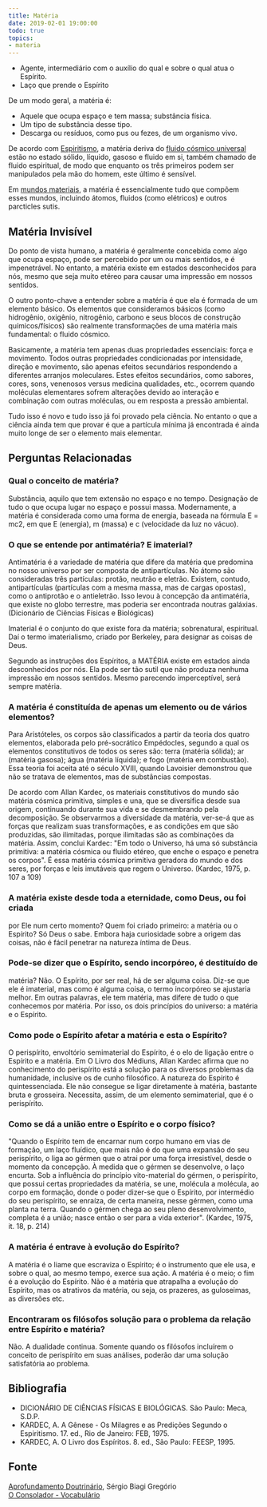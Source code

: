```yaml
---
title: Matéria
date: 2019-02-01 19:00:00
todo: true
topics:
- materia
---
```


* Agente, intermediário com o auxílio do qual e sobre o qual atua o Espírito.
* Laço que prende o Espírito

De um modo geral, a matéria é:
* Aquele que ocupa espaço e tem massa; substância física.
* Um tipo de substância desse tipo.
* Descarga ou resíduos, como pus ou fezes, de um organismo vivo.

De acordo com [Espiritismo](/espiritismo), a matéria deriva do [fluido cósmico
universal](/sobre/fluido-cosmico-universal) estão no estado sólido, líquido,
gasoso e fluido em si, também chamado de fluido espiritual, de modo que enquanto
os três primeiros podem ser manipulados pela mão do homem, este último é
sensível. 

Em [mundos materiais](/sobre/mundo-material), a matéria é essencialmente tudo
que compõem esses mundos, incluindo átomos, fluidos (como elétricos) e outros
parcticles sutis.

## Matéria Invisível
Do ponto de vista humano, a matéria é geralmente concebida como algo que ocupa
espaço, pode ser percebido por um ou mais sentidos, e é impenetrável.  No
entanto, a matéria existe em estados desconhecidos para nós, mesmo que seja
muito etéreo para causar uma impressão em nossos sentidos.

O outro ponto-chave a entender sobre a matéria é que ela é formada de um
elemento básico.  Os elementos que consideramos básicos (como hidrogênio,
oxigênio, nitrogênio, carbono e seus blocos de construção químicos/físicos) são
realmente transformações de uma matéria mais fundamental: o fluido cósmico. 

Basicamente, a matéria tem apenas duas propriedades essenciais: força e movimento. Todos
outras propriedades condicionadas por intensidade, direção e movimento, são apenas
efeitos secundários respondendo a diferentes arranjos moleculares.  Estes
efeitos secundários, como sabores, cores, sons, venenosos versus medicina
qualidades, etc., ocorrem quando moléculas elementares sofrem alterações devido ao
interação e combinação com outras moléculas, ou em resposta a
pressão ambiental.

Tudo isso é novo e tudo isso já foi provado pela ciência. No entanto
o que a ciência ainda tem que provar é que a partícula mínima já encontrada é
ainda muito longe de ser o elemento mais elementar.

## Perguntas Relacionadas

### Qual o conceito de matéria?
Substância, aquilo que tem extensão no espaço e no tempo. Designação de
tudo o que ocupa lugar no espaço e possui massa. Modernamente, a matéria
é considerada como uma forma de energia, baseada na fórmula E = mc2, em
que E (energia), m (massa) e c (velocidade da luz no vácuo).

### O que se entende por antimatéria? E imaterial?
Antimatéria é a variedade de matéria que difere da matéria que predomina
no nosso universo por ser composta de antipartículas. No átomo são
consideradas três partículas: protão, neutrão e eletrão. Existem,
contudo, antipartículas (partículas com a mesma massa, mas de cargas
opostas), como o antiprotão e o antieletrão. Isso levou à concepção da
antimatéria, que existe no globo terrestre, mas poderia ser encontrada
noutras galáxias. (Dicionário de Ciências Físicas e Biológicas)

Imaterial é o conjunto do que existe fora da matéria; sobrenatural,
espiritual. Daí o termo imaterialismo, criado por Berkeley, para
designar as coisas de Deus.

Segundo as instruções dos Espíritos, a MATÉRIA existe em estados ainda
desconhecidos por nós. Ela pode ser tão sutil que não produza nenhuma
impressão em nossos sentidos. Mesmo parecendo imperceptível, será sempre
matéria.

### A matéria é constituída de apenas um elemento ou de vários elementos?
Para Aristóteles, os corpos são classificados a partir da teoria dos
quatro elementos, elaborada pelo pré-socrático Empédocles, segundo a
qual os elementos constitutivos de todos os seres são: terra (matéria
sólida); ar (matéria gasosa); água (matéria líquida); e fogo
(matéria em combustão). Essa teoria foi aceita até o século XVIII,
quando Lavoisier demonstrou que não se tratava de elementos, mas de
substâncias compostas.

De acordo com Allan Kardec, os materiais constitutivos do mundo são
matéria cósmica primitiva, simples e una, que se diversifica desde sua
origem, continuando durante sua vida e se desmembrando pela
decomposição. Se observarmos a diversidade da matéria, ver-se-á que as
forças que realizam suas transformações, e as condições em que são
produzidas, são ilimitadas, porque ilimitadas são as combinações da
matéria. Assim, conclui Kardec: "Em todo o Universo, há uma só
substância primitiva: a matéria cósmica ou fluido etéreo, que enche o
espaço e penetra os corpos". É essa matéria cósmica primitiva geradora
do mundo e dos seres, por forças e leis imutáveis que regem o Universo.
(Kardec, 1975, p. 107 a 109)

### A matéria existe desde toda a eternidade, como Deus, ou foi criada
por Ele num certo momento? Quem foi criado primeiro: a matéria ou o
Espírito?
Só Deus o sabe. Embora haja curiosidade sobre a origem das coisas, não é
fácil penetrar na natureza íntima de Deus.

### Pode-se dizer que o Espírito, sendo incorpóreo, é destituído de
matéria?
Não. O Espírito, por ser real, há de ser alguma coisa. Diz-se que ele é
imaterial, mas como é alguma coisa, o termo incorpóreo se ajustaria
melhor. Em outras palavras, ele tem matéria, mas difere de tudo o que
conhecemos por matéria. Por isso, os dois princípios do universo: a
matéria e o Espírito.

### Como pode o Espírito afetar a matéria e esta o Espírito?
O perispírito, envoltório semimaterial do Espírito, é o elo de ligação
entre o Espírito e a matéria. Em O Livro dos Médiuns, Allan Kardec
afirma que no conhecimento do perispírito está a solução para os
diversos problemas da humanidade, inclusive os de cunho filosófico. A
natureza do Espírito é quintessenciada. Ele não consegue se ligar
diretamente à matéria, bastante bruta e grosseira. Necessita, assim, de
um elemento semimaterial, que é o perispírito.

### Como se dá a união entre o Espírito e o corpo físico?
"Quando o Espírito tem de encarnar num corpo humano em vias de formação,
um laço fluídico, que mais não é do que uma expansão do seu perispírito,
o liga ao gérmen que o atrai por uma força irresistível, desde o momento
da concepção. À medida que o gérmen se desenvolve, o laço encurta. Sob a
influência do princípio vito-material do gérmen, o perispírito, que
possui certas propriedades da matéria, se une, molécula a molécula, ao
corpo em formação, donde o poder dizer-se que o Espírito, por intermédio
do seu perispírito, se enraíza, de certa maneira, nesse gérmen, como uma
planta na terra. Quando o gérmen chega ao seu pleno desenvolvimento,
completa é a união; nasce então o ser para a vida exterior". (Kardec,
1975, it. 18, p. 214)

### A matéria é entrave à evolução do Espírito?
A matéria é o liame que escraviza o Espírito; é o instrumento que ele
usa, e sobre o qual, ao mesmo tempo, exerce sua ação. A matéria é o
meio; o fim é a evolução do Espírito. Não é a matéria que atrapalha a
evolução do Espírito, mas os atrativos da matéria, ou seja, os prazeres,
as guloseimas, as diversões etc.

### Encontraram os filósofos solução para o problema da relação entre Espírito e matéria?
Não. A dualidade continua. Somente quando os filósofos incluírem o
conceito de perispírito em suas análises, poderão dar uma solução
satisfatória ao problema.


## Bibliografia
* DICIONÁRIO DE CIÊNCIAS FÍSICAS E BIOLÓGICAS. São Paulo: Meca, S.D.P.
* KARDEC, A. A Gênese - Os Milagres e as Predições Segundo o Espiritismo. 17. ed., Rio de Janeiro: FEB, 1975.
* KARDEC, A. O Livro dos Espíritos. 8. ed., São Paulo: FEESP, 1995.

## Fonte
[Aprofundamento Doutrinário](https://sites.google.com/view/aprofundamentodoutrinario/matéria), Sérgio Biagi Gregório  
[O Consolador - Vocabulário](http://www.oconsolador.com.br/linkfixo/vocabulario/principal.html)
